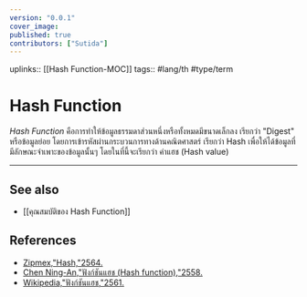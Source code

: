 ```yaml
---
version: "0.0.1"
cover_image:
published: true
contributors: ["Sutida"]
---
```

uplinks:: [[Hash Function-MOC]]
tags:: #lang/th #type/term

# Hash Function
*Hash Function*  คือการทำให้ข้อมูลธรรมดาส่วนหนึ่งหรือทั้งหมดมีขนาดเล็กลง เรียกว่า "Digest" หรือข้อมูลย่อย โดยการเข้ารหัสผ่านกระบวนการทางด้านคณิตศาสตร์ เรียกว่า Hash เพื่อให้ได้ข้อมูลที่มีลักษณะจำเพาะของข้อมูลนั้นๆ โดยในที่นี้จะเรียกว่า ค่าแฮช (Hash value)  
 
---
## See also
- [[คุณสมบัติของ Hash Function]]
## References
- [Zipmex,"Hash,"2564.](https://zipmex.com/th/glossary/hash/)
- [Chen Ning-An,"ฟังก์ชันแฮช (Hash function),"2558.](https://blog.inslash.com/%E0%B8%9F%E0%B8%B1%E0%B8%87%E0%B8%81%E0%B9%8C%E0%B8%8A%E0%B8%B1%E0%B8%99%E0%B9%81%E0%B8%AE%E0%B8%8A-hash-function-a985ed40351d)
- [Wikipedia,"ฟังก์ชันแฮช,"2561.](https://th.wikipedia.org/wiki/%E0%B8%9F%E0%B8%B1%E0%B8%87%E0%B8%81%E0%B9%8C%E0%B8%8A%E0%B8%B1%E0%B8%99%E0%B9%81%E0%B8%AE%E0%B8%8A)
